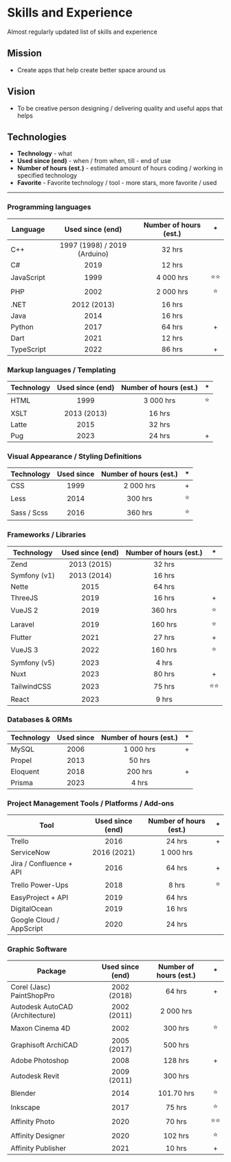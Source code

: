 # Skills and Experience
Almost regularly updated list of skills and experience

## Mission

- Create apps that help create better space around us

## Vision

- To be creative person designing / delivering quality and useful apps that helps

## Technologies

- **Technology** - what
- **Used since (end)** - when / from when, till - end of use
- **Number of hours (est.)** - estimated amount of hours coding / working in specified technology
- **Favorite** - Favorite technology / tool - more stars, more favorite / used
____

### Programming languages

| Language | Used since (end) | Number of hours (est.) | * |
| --- | :---: | :---: | :---: |
| C++ | 1997 (1998) / 2019 (Arduino) | 32 hrs | |
| C# | 2019 | 12 hrs | |
| JavaScript | 1999 | 4 000 hrs | ⭐⭐ |
| PHP | 2002 | 2 000 hrs | ⭐ |
| .NET | 2012 (2013) | 16 hrs | |
| Java | 2014 | 16 hrs | |
| Python | 2017 | 64 hrs | + |
| Dart | 2021 | 12 hrs | |
| TypeScript | 2022 | 86 hrs | + |

### Markup languages / Templating

| Technology | Used since (end) | Number of hours (est.) | * |
| --- | :---: | :---: | :---: |
| HTML | 1999 | 3 000 hrs | ⭐ |
| XSLT | 2013 (2013) | 16 hrs | |
| Latte | 2015 | 32 hrs | |
| Pug | 2023 | 24 hrs | + |

### Visual Appearance / Styling Definitions

| Technology | Used since | Number of hours (est.) | * |
| --- | :---: | :---: | :---: |
| CSS | 1999 | 2 000 hrs | + |
| Less | 2014 | 300 hrs | ⭐ |
| Sass / Scss | 2016 | 360 hrs | ⭐ |

### Frameworks / Libraries

| Technology | Used since (end) | Number of hours (est.) | * |
| --- | :---: | :---: | :---: |
| Zend | 2013 (2015) | 32 hrs | |
| Symfony (v1) | 2013 (2014) | 16 hrs | |
| Nette | 2015 | 64 hrs | |
| ThreeJS | 2019 | 16 hrs | + |
| VueJS 2 | 2019 | 360 hrs | ⭐ |
| Laravel | 2019 | 160 hrs | ⭐ |
| Flutter | 2021 | 27 hrs | + |
| VueJS 3 | 2022 | 160 hrs | ⭐ |
| Symfony (v5) | 2023 | 4 hrs | |
| Nuxt | 2023 | 80 hrs | + |
| TailwindCSS | 2023 | 75 hrs | ⭐⭐ |
| React | 2023 | 9 hrs | |

### Databases & ORMs

| Technology | Used since | Number of hours (est.) | * |
| --- | :---: | :---: | :---: |
| MySQL | 2006 | 1 000 hrs | + |
| Propel | 2013 | 50 hrs | |
| Eloquent | 2018 | 200 hrs | + |
| Prisma | 2023 | 4 hrs | |

### Project Management Tools / Platforms / Add-ons

| Tool | Used since (end) | Number of hours (est.) | * |
| --- | :---: | :---: | :---: |
| Trello | 2016 | 24 hrs | + |
| ServiceNow | 2016 (2021) | 1 000 hrs |
| Jira / Confluence + API | 2016 | 64 hrs | + |
| Trello Power-Ups | 2018 | 8 hrs | ⭐ |
| EasyProject + API | 2019 | 64 hrs | |
| DigitalOcean | 2019 | 16 hrs | |
| Google Cloud / AppScript | 2020 | 24 hrs | |

### Graphic Software

| Package | Used since (end) | Number of hours (est.) | * |
| --- | :---: | :---: | :---: |
| Corel (Jasc) PaintShopPro | 2002 (2018) | 64 hrs | + |
| Autodesk AutoCAD (Architecture) | 2002 (2011) | 2 000 hrs | |
| Maxon Cinema 4D | 2002 | 300 hrs | ⭐ | 
| Graphisoft ArchiCAD | 2005 (2017) | 500 hrs | |
| Adobe Photoshop | 2008 | 128 hrs | + |
| Autodesk Revit | 2009 (2011) | 300 hrs | |
| Blender | 2014 | 101.70 hrs | ⭐ |
| Inkscape | 2017 | 75 hrs | ⭐ |
| Affinity Photo | 2020 | 70 hrs | ⭐⭐ |
| Affinity Designer | 2020 | 102 hrs | ⭐ |
| Affinity Publisher | 2021 | 10 hrs | + |
